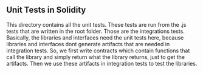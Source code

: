 ## Unit Tests in Solidity

This directory contains all the unit tests. These tests are run from the .js tests that are written in the root folder. Those are the integrations tests. Basically, the libraries and interfaces need the unit tests here, because libraries and interfaces dont generate artifacts that are needed in integration tests. So, we first write contracts which contain functions that call the library and simply return what the library returns, just to get the artifacts. Then we use these artifacts in integration tests to test the libraries.



